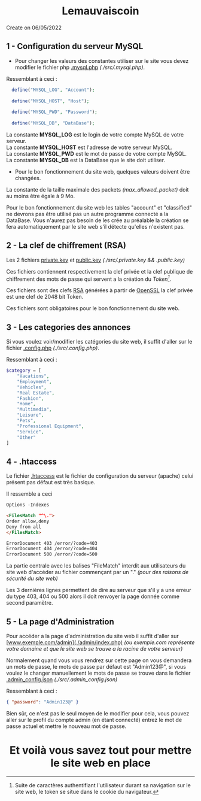 #  <center>__Lemauvaiscoin__<center/>
Create on 06/05/2022

## 1 - Configuration du serveur MySQL

- Pour changer les valeurs des constantes utiliser sur le site vous devez modifier le fichier php [.mysql.php](./src/.mysql.php) _(./src/.mysql.php)_.

Ressemblant à ceci :

```php
  define("MYSQL_LOG", "Account");
  
  define("MYSQL_HOST", "Host");
  
  define("MYSQL_PWD", "Password");
  
  define("MYSQL_DB", "DataBase");
```

La constante __MYSQL_LOG__ est le login de votre compte MySQL de votre serveur.  <br />
La constante __MYSQL_HOST__ est l'adresse de votre serveur MySQL.  <br />
La constante __MYSQL_PWD__ est le mot de passe de votre compte MySQL. <br />
La constante __MYSQL_DB__ est la DataBase que le site doit utiliser.  <br />

- Pour le bon fonctionnement du site web, quelques valeurs doivent être changées.

La constante de la taille maximale des packets _(max_allowed_packet)_ doit au moins être égale à 9 Mo.

Pour le bon fonctionnement du site web les tables "account" et "classified" ne devrons pas être utilisé pas un autre programme connecté a la DataBase.
Vous n'aurez pas besoin de les crée au préalable la création se fera automatiquement par le site web s'il détecte qu'elles n'existent pas.

## 2 - La clef de chiffrement (RSA)

Les 2 fichiers [private.key](./src/.private.key) et [public.key](./src/.public.key) _(./src/.private.key && .public.key)_

Ces fichiers contiennent respectivement la clef privée et la clef publique de chiffrement des mots de passe qui servent a la création du  _Token[^1]_.

Ces fichiers sont des clefs [RSA][ref1] générées à partir de [OpenSSL][ref2] la clef privée est une clef de 2048 bit Token.

Ces fichiers sont obligatoires pour le bon fonctionnement du site web.

[ref1]: https://fr.wikipedia.org/wiki/Chiffrement_RSA
[ref2]: https://fr.wikipedia.org/wiki/OpenSSL
[^1]: Suite de caractères authentifiant l'utilisateur durant sa navigation sur le site web, le token se situe dans le cookie du navigateur.

## 3 - Les categories des annonces

Si vous voulez voir/modifier les catégories du site web, il suffit d'aller sur le fichier [.config.php](./src/.config.php) _(./src/.config.php)_.

Ressemblant à ceci :

```php
$category = [
    "Vacations",
    "Employment",
    "Vehicles",
    "Real Estate",
    "Fashion",
    "Home",
    "Multimedia",
    "Leisure",
    "Pets",
    "Professional Equipment",
    "Service",
    "Other"
]
```

## 4 - .htaccess

Le fichier [.htaccess](.htaccess) est le fichier de configuration du serveur (apache) celui présent pas défaut est très basique.

Il ressemble a ceci 
```html
Options -Indexes

<FilesMatch "^\.">
Order allow,deny
Deny from all
</FilesMatch>

ErrorDocument 403 /error/?code=403
ErrorDocument 404 /error/?code=404
ErrorDocument 500 /error/?code=500
```

La partie centrale avec les balises "FileMatch" interdit aux utilisateurs du site web d'accéder au fichier commençant par un "." _(pour des raisons de sécurité du site web)_

Les 3 dernières lignes permettent de dire au serveur que s'il y a une erreur du type 403, 404 ou 500 alors il doit renvoyer la page donnée comme second paramètre.

##  5 - La page d'Administration

Pour accéder a la page d'administration du site web il suffit d'aller sur [www.exemple.com/admin](./admin/index.php) _(ou exemple.com représente votre domaine et que le site web se trouve a la racine de votre serveur)_

Normalement quand vous vous rendrez sur cette page on vous demandera un mots de passe, le mots de passe par défaut est "Admin123@", si vous voulez le changer manuellement le mots de passe se trouve dans le fichier [.admin_config.json](./src/.admin_config.json) _(./src/.admin_config.json)_

Ressemblant à ceci :

```json
{ "password": "Admin123@" }
```

Bien sûr, ce n'est pas le seul moyen de le modifier pour cela, vous pouvez aller sur le profil du compte admin (en étant connecté) entrez le mot de passe actuel et mettre le nouveau mot de passe.

# <center> Et voilà vous savez tout pour mettre le site web en place <center/>


